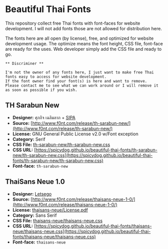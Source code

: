 # Beautiful Thai Fonts


This repository collect free Thai fonts with font-faces for website development.
I will not add fonts those are not allowed for distribution here.

The fonts here are all open (by license), free, and optimized for website development usage.
The optimize means the font height, CSS file, font-face are ready for the uses.
Web developer simply add the CSS file and ready to go.

```
** Discriminer **

I'm not the owner of any fonts here, I just want to make free Thai fonts easy to access for website development.
If the font owner find your font(s) is here and want to remove.
Please contact me to see what we can work around or I will remove it as soon as possible if you wish.
```


## TH Sarabun New
- **Designer:** ศุภกิจ เฉลิมลาภ + [SIPA](http://www.sipa.or.th/)
- **Source:** [http://www.f0nt.com/release/th-sarabun-new/](http://www.f0nt.com/release/th-sarabun-new/)
- **License:** GNU General Public License v2.0 w/Font exception
- **Category:** Serif
- **CSS File:** [th-sarabun-new/th-sarabun-new.css](th-sarabun-new/th-sarabun-new.css)
- **CSS URL:** [https://spicydog.github.io/beautiful-thai-fonts/th-sarabun-new/th-sarabun-new.css](https://spicydog.github.io/beautiful-thai-fonts/th-sarabun-new/th-sarabun-new.css)
- **Font-face:** `th-sarabun-new`

## ThaiSans Neue 1.0
- **Designer:** [Letsego](http://www.f0nt.com/author/letsego/)
- **Source:** [http://www.f0nt.com/release/thaisans-neue-1-0/](http://www.f0nt.com/release/thaisans-neue-1-0/)
- **License:** [thaisans-neue/License.pdf](thaisans-neue/License.pdf)
- **Category:** Sans Serif
- **CSS File:** [thaisans-neue/thaisans-neue.css](thaisans-neue/thaisans-neue.css)
- **CSS URL:** [https://spicydog.github.io/beautiful-thai-fonts/thaisans-neue/thaisans-neue.css](https://spicydog.github.io/beautiful-thai-fonts/thaisans-neue/thaisans-neue.css)
- **Font-face:** `thaisans-neue`
